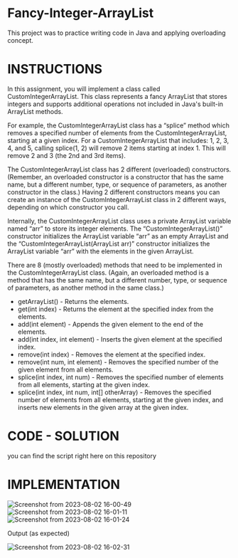 # Fancy-Integer-ArrayList
This project was to practice writing code in Java and applying overloading concept.

# INSTRUCTIONS
In this assignment, you will implement a class called CustomIntegerArrayList. This class represents a fancy ArrayList that stores integers and supports additional operations not included in Java's built-in ArrayList methods.

For example, the CustomIntegerArrayList class has a “splice” method which removes a specified number of elements from the CustomIntegerArrayList, starting at a given index. For a CustomIntegerArrayList that includes: 1, 2, 3, 4, and 5, calling splice(1, 2) will remove 2 items starting at index 1. This will remove 2 and 3 (the 2nd and 3rd items).

The CustomIntegerArrayList class has 2 different (overloaded) constructors. (Remember, an overloaded constructor is a constructor that has the same name, but a different number, type, or sequence of parameters, as another constructor in the class.) Having 2 different constructors means you can create an instance of the CustomIntegerArrayList class in 2
different ways, depending on which constructor you call.

Internally, the CustomIntegerArrayList class uses a private ArrayList variable named “arr” to store its integer elements. The “CustomIntegerArrayList()” constructor initializes the ArrayList variable “arr” as an empty ArrayList and the “CustomIntegerArrayList(ArrayList<Integer> arr)” constructor initializes the ArrayList variable “arr” with the elements in the given ArrayList.

There are 8 (mostly overloaded) methods that need to be implemented in the CustomIntegerArrayList class. (Again, an overloaded method is a method that has the same name, but a different number, type, or sequence of parameters, as another method in the same class.)

- getArrayList() - Returns the elements.
- get(int index) - Returns the element at the specified index from the elements.
- add(int element) - Appends the given element to the end of the elements.
- add(int index, int element) - Inserts the given element at the specified index.
- remove(int index) - Removes the element at the specified index.
- remove(int num, int element) - Removes the specified number of the given element
from all elements.
- splice(int index, int num) - Removes the specified number of elements from all
elements, starting at the given index.
- splice(int index, int num, int[] otherArray) - Removes the specified number of elements
from all elements, starting at the given index, and inserts new elements in the given
array at the given index.

# CODE - SOLUTION
you can find the script right here on this repository

# IMPLEMENTATION
![Screenshot from 2023-08-02 16-00-49](https://github.com/OrdoGeek/Fancy-Integer-ArrayList/assets/117246749/1b5447a6-b7a2-49a0-b7ea-bcbaa42d8521)
![Screenshot from 2023-08-02 16-01-11](https://github.com/OrdoGeek/Fancy-Integer-ArrayList/assets/117246749/bc48773d-2ef6-4a4a-85a3-79e557972865)
![Screenshot from 2023-08-02 16-01-24](https://github.com/OrdoGeek/Fancy-Integer-ArrayList/assets/117246749/502ec392-cb22-46fc-a2ea-daf597d2d3f2)

Output (as expected)

![Screenshot from 2023-08-02 16-02-31](https://github.com/OrdoGeek/Fancy-Integer-ArrayList/assets/117246749/b39fd269-f247-4d92-bf88-1a909cecbec5)





